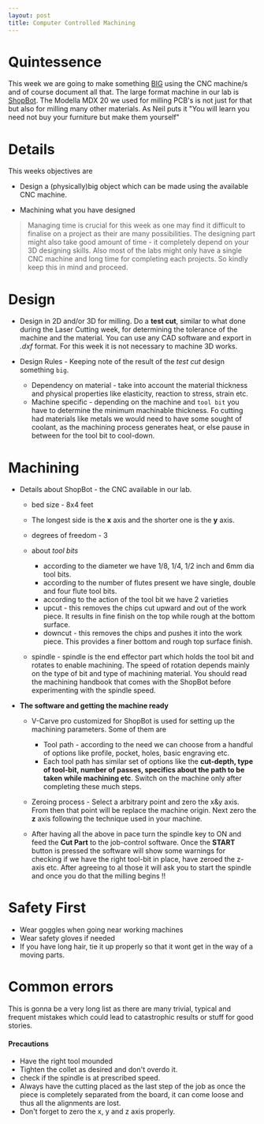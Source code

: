 ```yaml
---
layout: post
title: Computer Controlled Machining
---
```


Quintessence
===
This week we are going to make something [BIG](http://blog.ted.com/2008/07/15/digitally_fabbe/) using the CNC machine/s and of course document all that. The large format machine in our lab is [ShopBot](http://www.shopbottools.com/mProducts/prSalpha.htm). The Modella MDX 20 we used for milling PCB's is not just for that but also for milling many other materials. As Neil puts it "You will learn you need not buy your furniture but make them yourself"

Details
===

This weeks objectives are

+  Design a (physically)big object which can be made using the available CNC machine.

+ Machining what you have designed

> Managing time is crucial for this week as one may find it difficult to finalise on a project as their are many possibilities. The designing part might also take good amount of time - it completely depend on your 3D designing skills. Also most of the labs might only have a single CNC machine and long time for completing each projects. So kindly keep this in mind and proceed.

Design
===
- Design in 2D and/or 3D for milling. Do a **test cut**, similar to what done during the Laser Cutting week, for determining the tolerance of the machine and the material. You can use any CAD software and export in *.dxf* format. For this week it is not necessary to machine 3D works.

- Design Rules - Keeping note of the result of the *test cut* design something `big`.

  * Dependency on material - take into account the material thickness and physical properties like elasticity, reaction to stress, strain etc.
  * Machine specific - depending on the machine and `tool bit` you have to determine the minimum machinable thickness. Fo cutting had materials like metals we would need to have some sought of coolant, as the machining process generates heat, or else pause in between for the tool bit to cool-down.

Machining
===

- Details about ShopBot - the CNC available in our lab.

  * bed size - 8x4 feet
  * The longest side is the **x** axis and the shorter one is the **y** axis.
  * degrees of freedom - 3
  * about *tool bits*

    - according to the diameter we have 1/8, 1/4, 1/2 inch and 6mm dia tool bits.
    - according to the number of flutes present we have single, double and four flute tool bits.
    - according to the action of the tool bit we have 2 varieties
     * upcut - this removes the chips cut upward and out of the work piece. It results in fine finish on the top while rough at the bottom surface.
     * downcut - this removes the chips and pushes it into the work piece. This provides a finer bottom and rough top surface finish.

  * spindle - spindle is the end effector part which holds the tool bit and rotates to enable  machining. The speed of rotation depends mainly on the type of bit and type of machining material. You should read the machining handbook that comes with the ShopBot before experimenting with the spindle speed.

- **The software and getting the machine ready**

  * V-Carve pro customized for ShopBot is used for setting up the machining parameters. Some of them are

    * Tool path - according to the need we can choose from a handful of options like profile, pocket, holes, basic engraving etc.
    * Each tool path has similar set of options like the **cut-depth, type of tool-bit, number of passes, specifics about the path to be taken while machining etc**. Switch on the machine only after completing these much steps.

  * Zeroing process - Select a arbitrary point and zero the x&y axis. From then that point will be replace the machine origin. Next zero the **z** axis following the technique used in your machine.

  * After having all the above in pace turn the spindle key to ON and feed the **Cut Part** to the job-control software. Once the **START** button is pressed the software will show some warnings for checking if we have the right tool-bit in place, have zeroed the z-axis etc. After agreeing to al those it will ask you to start the spindle and once you do that the milling begins !!

Safety First
===

- Wear goggles when going near working machines
- Wear safety gloves if needed
- If you have long hair, tie it up properly so that it wont get in the way of a moving parts.

Common errors
===

This is gonna be a very long list as there are many trivial, typical and frequent mistakes which could lead to catastrophic results or stuff for good stories.

#### Precautions

* Have the right tool mounded
* Tighten the collet as desired and don't overdo it.
* check if the spindle is at prescribed speed.
* Always have the cutting placed as the last step of the job as once the piece is completely separated from the board, it can come loose and thus all the alignments are lost.  
* Don't forget to zero the x, y and z axis properly. 
